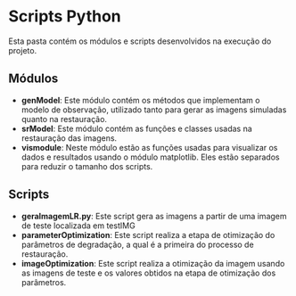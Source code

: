 # Scripts Python
Esta pasta contém os módulos e scripts desenvolvidos na execução do projeto.

## Módulos
* **genModel**: Este módulo contém os métodos que implementam o modelo de
observação, utilizado tanto para gerar as imagens simuladas quanto na restauração.
* **srModel**: Este módulo contém as funções e classes usadas na restauração
das imagens.
* **vismodule**: Neste módulo estão as funções usadas para visualizar os dados
e resultados usando o módulo matplotlib. Eles estão separados para reduzir o
tamanho dos scripts.

## Scripts
* **geraImagemLR.py**: Este script gera as imagens a partir de uma imagem de
teste localizada em testIMG
* **parameterOptimization**: Este script realiza a etapa de otimização do
parâmetros de degradação, a qual é a primeira do processo de restauração.
* **imageOptimization**: Este script realiza a otimização da imagem usando as
imagens de teste e os valores obtidos na etapa de otimização dos parâmetros.
